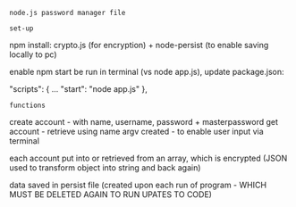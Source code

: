 `````````````````````````````
node.js password manager file

`````````````````````````````

``````
set-up

``````

npm install: crypto.js (for encryption) + node-persist (to enable saving locally to pc)

enable npm start be run in terminal (vs node app.js), update package.json:

"scripts": {
    ...
    "start": "node app.js"
  },

`````````
functions

`````````
create account - with name, username, password + masterpassword
get account - retrieve using name
argv created - to enable user input via terminal

each account put into or retrieved from an array, which is encrypted (JSON used to transform object into string and back again)

data saved in persist file (created upon each run of program - WHICH MUST BE DELETED AGAIN TO RUN UPATES TO CODE)

